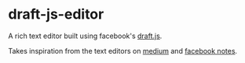 # draft-js-editor

A rich text editor built using facebook's [draft.js](https://facebook.github.io/draft-js/). 

Takes inspiration from the text editors on [medium](medium.com) and 
[facebook notes](https://www.facebook.com/notes/).

